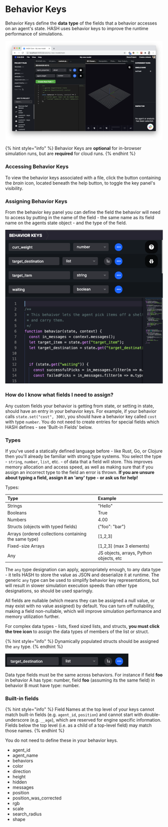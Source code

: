 # Behavior Keys

Behavior Keys define the **data** **type** of the fields that a behavior accesses on an agent's state. HASH uses behavior keys to improve the runtime performance of simulations.

![Adding behavior keys](../.gitbook/assets/image%20%2828%29.png)

{% hint style="info" %}
Behavior Keys are **optional** for in-browser simulation runs, but are **required** for cloud runs.
{% endhint %}

### Accessing Behavior Keys

To view the behavior keys associated with a file, click the button containing the _brain_ icon, located beneath the help button, to toggle the key panel's visibility.

### Assigning Behavior Keys

From the behavior key panel you can define the field the behavior will need to access by putting in the name of the field - the same name as its field name on the agents state object - and the type of the field.

![Click the brain icon to toggle the behavior key panel&apos;s visibility](../.gitbook/assets/screen-shot-2020-11-24-at-5.34.20-pm.png)

### How do I know what fields I need to assign?

Any custom fields your behavior is getting from state, or setting in state, should have an entry in your behavior keys. For example, if your behavior calls `state.set("cost", 300)`, you should have a behavior key called `cost` with type `number`. You do not need to create entries for special fields which HASH defines - see 'Built-in Fields' below.

### Types

If you've used a statically defined language before - like Rust, Go, or Clojure then you'll already be familiar with strong type systems. You select the type - `string`, `number`, `list`, etc. - of data that a field will store. This improves memory allocation and access speed, as well as making sure that if you assign an incorrect type to the field an error is thrown.  **If you are unsure about typing a field, assign it an 'any' type - or ask us for help!**

Types:

| Type | Example |
| :--- | :--- |
| Strings | "Hello" |
| Booleans | True |
| Numbers | 4.00 |
| Structs \(objects with typed fields\) | {"foo": "bar"} |
| Arrays \(ordered collections containing the same type\) | \[1,2,3\] |
| Fixed-size Arrays | \[1,2,3\] \(max 3 elements\)  |
| Any | JS objects, arrays, Python objects, etc |

The `any` type designation can apply, appropriately enough, to any data type - it tells HASH to store the value as JSON and deserialize it at runtime. The generic `any` type can be used to simplify behavior key representations, but will result in slower simulation execution speeds than other type designations, so should be used sparingly.

All fields are nullable \(which means they can be assigned a null value, or may exist with no value assigned\) by default. You can turn off nullability, making a field non-nullable, which will improve simulation performance and memory utilization further.

For complex data types - lists, fixed sized lists, and structs, **you must click the tree icon** to assign the data types of members of the list or struct.

{% hint style="info" %}
Dynamically populated structs should be assigned the `any` type.
{% endhint %}

![Click the tree icon on the right to assign the next level of data types](../.gitbook/assets/screen-shot-2020-11-24-at-5.36.17-pm.png)

Data type fields must be the same across behaviors. For instance if field **foo** in behavior A has type: number, field **foo** \(assuming its the same field\) in behavior B must have type: number.

### Built-in fields
{% hint style="info" %}
Field Names at the top level of your keys cannot match built-in fields \(e.g. `agent_id`, `position`\) and cannot start with double-underscore \(e.g. `__age`\), which are reserved for engine specific information. Fields below the top level (i.e. as a child of a top-level field) may match those names.
{% endhint %}

You do not need to define these in your behavior keys.
- agent_id
- agent_name
- behaviors
- color
- direction
- height
- hidden
- messages
- position
- position_was_corrected
- rgb
- scale
- search_radius
- shape
